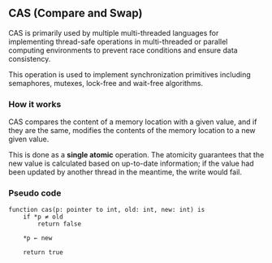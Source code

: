 ## CAS (Compare and Swap)

CAS is primarily used by multiple multi-threaded languages for implementing thread-safe operations in multi-threaded or parallel computing environments to prevent race conditions and ensure data consistency.

This operation is used to implement synchronization primitives including semaphores, mutexes, lock-free and wait-free algorithms.

### How it works

CAS compares the content of a memory location with a given value, and if they are the same, modifies the contents of the memory location to a new given value.

This is done as a **single atomic** operation. The atomicity guarantees that the new value is calculated based on up-to-date information; if the value had been updated by another thread in the meantime, the write would fail.

### Pseudo code

```
function cas(p: pointer to int, old: int, new: int) is
    if *p ≠ old
        return false

    *p ← new

    return true
```

